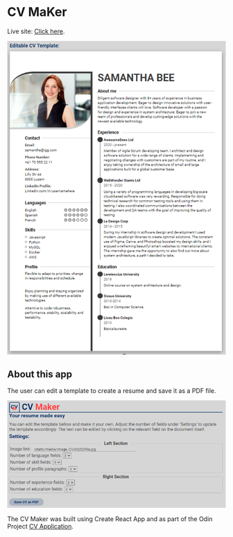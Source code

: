 # CV MaKer

Live site: [Click here](https://bgtti.github.io/cv-creator/).

![Preview of app](/src/Images/CVMaker_Preview1.png)

## About this app

The user can edit a template to create a resume and save it as a PDF file.

![Preview of app](/src/Images/CVMaker_Preview2.png)

The CV Maker was built using Create React App and as part of the Odin Project [CV Application](https://www.theodinproject.com/lessons/node-path-javascript-cv-application).
